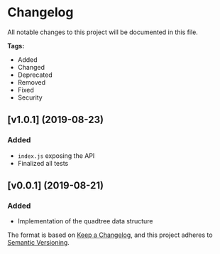 # Changelog

All notable changes to this project will be documented in this file.

**Tags:** 
- Added
- Changed
- Deprecated
- Removed
- Fixed
- Security

## [v1.0.1] (2019-08-23)
### Added
- `index.js` exposing the API
- Finalized all tests

## [v0.0.1] (2019-08-21)
### Added
- Implementation of the quadtree data structure

The format is based on [Keep a Changelog](https://keepachangelog.com/en/1.0.0/),
and this project adheres to [Semantic Versioning](https://semver.org/spec/v2.0.0.html).
